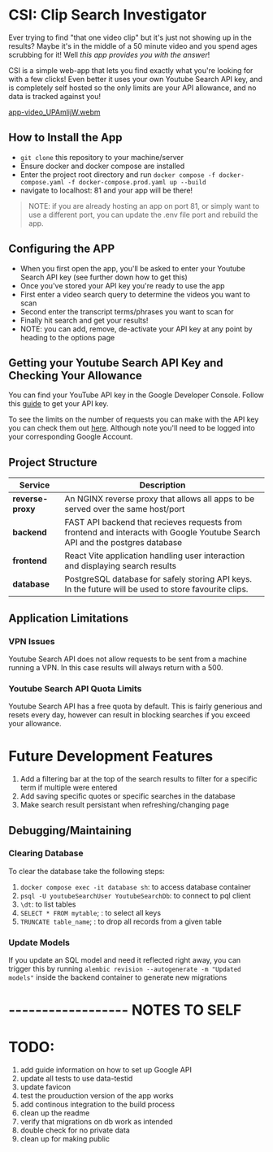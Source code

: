 # CSI: Clip Search Investigator
Ever trying to find "that one video clip" but it's just not showing up in the results? Maybe it's in the middle of a 50 minute video and you spend ages scrubbing for it! 
Well *this app provides you with the answer*!

CSI is a simple web-app that lets you find exactly what you're looking for with a few clicks!
Even better it uses your own Youtube Search API key, and is completely self hosted so the only limits are your API allowance, and no data is tracked against you!

[app-video_UPAmlijW.webm](https://github.com/user-attachments/assets/6dafe8f9-1cca-4b85-b1e5-9109da1339e4)


## How to Install the App
- `git clone` this repository to your machine/server
- Ensure docker and docker compose are installed
- Enter the project root directory and run `docker compose -f docker-compose.yaml -f docker-compose.prod.yaml up --build`
- navigate to localhost: 81 and your app will be there!

> NOTE: if you are already hosting an app on port 81, or simply want to use a different port, you can update the .env file port and rebuild the app.

## Configuring the APP
- When you first open the app, you'll be asked to enter your Youtube Search API key (see further down how to get this)
- Once you've stored your API key you're ready to use the app
- First enter a video search query to determine the videos you want to scan
- Second enter the transcript terms/phrases you want to scan for
- Finally hit search and get your results!
- NOTE: you can add, remove, de-activate your API key at any point by heading to the options page

## Getting your Youtube Search API Key and Checking Your Allowance
You can find your YouTube API key in the Google Developer Console. Follow this <a href="https://developers.google.com/youtube/registering_an_application" className="text-primary-light">guide</a> to get your API key.

To see the limits on the number of requests you can make with the API key you can check them out <a href="https://developers.google.com/youtube/v3/getting-started#quota" className="text-primary-light">here</a>.
Although note you'll need to be logged into your corresponding Google Account.

## Project Structure

| Service            | Description                                                                                                                  |
|--------------------|------------------------------------------------------------------------------------------------------------------------------|
| **reverse-proxy**  | An NGINX reverse proxy that allows all apps to be served over the same host/port                                             |
| **backend**        | FAST API backend that recieves requests from frontend and interacts with Google Youtube Search API and the postgres database |
| **frontend**       | React Vite application handling user interaction and displaying search results                                               |
| **database**       | PostgreSQL database for safely storing API keys. In the future will be used to store favourite clips.                        |



## Application Limitations
### VPN Issues
Youtube Search API does not allow requests to be sent from a machine running a VPN. In this case results will always return with a 500.

### Youtube Search API Quota Limits
Youtube Search API has a free quota by default. This is fairly generious and resets every day, however can result in blocking searches if you exceed your allowance.

# Future Development Features
1. Add a filtering bar at the top of the search results to filter for a specific term if multiple were entered
3. Add saving specific quotes or specific searches in the database
4. Make search result persistant when refreshing/changing page


## Debugging/Maintaining

### Clearing Database
To clear the database take the following steps:
1. `docker compose exec -it database sh`: to access database container
2. `psql -U youtubeSearchUser YoutubeSearchDb`: to connect to pql client 
3. `\dt`: to list tables
4. `SELECT * FROM mytable`; : to select all keys
5. `TRUNCATE table_name`; : to drop all records from a given table

### Update Models
If you update an SQL model and need it reflected right away, you can trigger this by running
`alembic revision --autogenerate -m "Updated models"` inside the backend container to generate new migrations


# ------------------ NOTES TO SELF

# TODO:
1. add guide information on how to set up Google API
1. update all tests to use data-testid
7. update favicon
9. test the prouduction version of the app works
10. add continous integration to the build process
11. clean up the readme
12. verify that migrations on db work as intended
13. double check for no private data
14. clean up for making public
